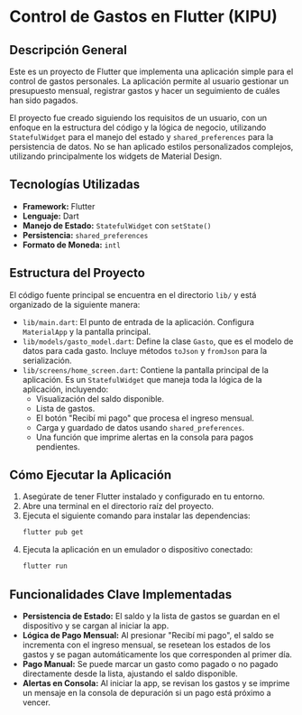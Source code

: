 # Control de Gastos en Flutter (KIPU)

## Descripción General

Este es un proyecto de Flutter que implementa una aplicación simple para el control de gastos personales. La aplicación permite al usuario gestionar un presupuesto mensual, registrar gastos y hacer un seguimiento de cuáles han sido pagados.

El proyecto fue creado siguiendo los requisitos de un usuario, con un enfoque en la estructura del código y la lógica de negocio, utilizando `StatefulWidget` para el manejo del estado y `shared_preferences` para la persistencia de datos. No se han aplicado estilos personalizados complejos, utilizando principalmente los widgets de Material Design.

## Tecnologías Utilizadas

- **Framework:** Flutter
- **Lenguaje:** Dart
- **Manejo de Estado:** `StatefulWidget` con `setState()`
- **Persistencia:** `shared_preferences`
- **Formato de Moneda:** `intl`

## Estructura del Proyecto

El código fuente principal se encuentra en el directorio `lib/` y está organizado de la siguiente manera:

-   `lib/main.dart`: El punto de entrada de la aplicación. Configura `MaterialApp` y la pantalla principal.
-   `lib/models/gasto_model.dart`: Define la clase `Gasto`, que es el modelo de datos para cada gasto. Incluye métodos `toJson` y `fromJson` para la serialización.
-   `lib/screens/home_screen.dart`: Contiene la pantalla principal de la aplicación. Es un `StatefulWidget` que maneja toda la lógica de la aplicación, incluyendo:
    -   Visualización del saldo disponible.
    -   Lista de gastos.
    -   El botón "Recibí mi pago" que procesa el ingreso mensual.
    -   Carga y guardado de datos usando `shared_preferences`.
    -   Una función que imprime alertas en la consola para pagos pendientes.

## Cómo Ejecutar la Aplicación

1.  Asegúrate de tener Flutter instalado y configurado en tu entorno.
2.  Abre una terminal en el directorio raíz del proyecto.
3.  Ejecuta el siguiente comando para instalar las dependencias:
    ```bash
    flutter pub get
    ```
4.  Ejecuta la aplicación en un emulador o dispositivo conectado:
    ```bash
    flutter run
    ```

## Funcionalidades Clave Implementadas

-   **Persistencia de Estado:** El saldo y la lista de gastos se guardan en el dispositivo y se cargan al iniciar la app.
-   **Lógica de Pago Mensual:** Al presionar "Recibí mi pago", el saldo se incrementa con el ingreso mensual, se resetean los estados de los gastos y se pagan automáticamente los que corresponden al primer día.
-   **Pago Manual:** Se puede marcar un gasto como pagado o no pagado directamente desde la lista, ajustando el saldo disponible.
-   **Alertas en Consola:** Al iniciar la app, se revisan los gastos y se imprime un mensaje en la consola de depuración si un pago está próximo a vencer.